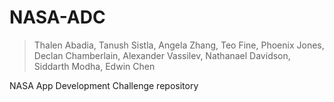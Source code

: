 # NASA-ADC
> Thalen Abadia, Tanush Sistla, Angela Zhang, Teo Fine, Phoenix Jones, Declan Chamberlain, Alexander Vassilev, Nathanael Davidson, Siddarth Modha, Edwin Chen

NASA App Development Challenge repository
